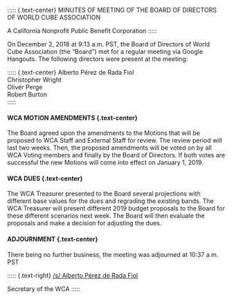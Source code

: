 ::::: {.text-center}
MINUTES OF MEETING OF THE BOARD OF DIRECTORS OF WORLD CUBE ASSOCIATION

A California Nonprofit Public Benefit Corporation
:::::

On December 2, 2018 at 9:13 a.m. PST, the Board of Directors of World Cube Association (the “Board”) met for a regular meeting via Google Hangouts. The following directors were present at the meeting:

::::: {.text-center}
Alberto Pérez de Rada Fiol <br>
Christopher Wright <br>
Olivér Perge <br>
Robert Burton <br>
:::::

#### **WCA MOTION AMENDMENTS** {.text-center}

The Board agreed upon the amendments to the Motions that will be proposed to WCA Staff and External Staff for review. The review period will last two weeks. Then, the proposed amendments will be voted on by all WCA Voting members and finally by the Board of Directors. If both votes are successful the new Motions will come into effect on January 1, 2019.

#### **WCA DUES** {.text-center}

The WCA Treasurer presented to the Board several projections with different base values for the dues and regrading the existing bands. The WCA Treasurer will present different 2019 budget proposals to the Board for these different scenarios next week. The Board will then evaluate the proposals and make a decision for adjusting the dues.

#### **ADJOURNMENT** {.text-center}

There being no further business, the meeting was adjourned at 10:37 a.m. PST

::::: {.text-right}
<u>/s/ Alberto Pérez de Rada Fiol</u>

Secretary of the WCA
:::::
